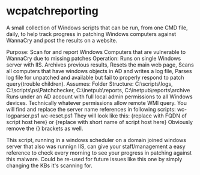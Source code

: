# wcpatchreporting
A small collection of Windows scripts that can be run, from one CMD file, daily, to help track progress in patching Windows computers against WannaCry and post the results on a website. 

Purpose: Scan for and report Windows Computers that are vulnerable to WannaCry due to missing patches
Operation: Runs on single Windows server with IIS. Archives previous results, Resets the main web page, Scans all computers that have windows objects in AD and writes a log file, Parses log file for unpatched and available but fail to properly respond to patch query(trouble children).
Assumes:
Folder Structure: C:\scripts\logs, C:\scripts\ps\Patchchecker, C:\inetpub\reports, C:\inetpub\reports\archive
Runs under an AD account with full local admin permissions to all Windows devices. Technically whatever permissions allow remote WMI query.
You will find and replace the server name references in following scripts:
wc-logparser.ps1
wc-reset.ps1
They will look like this: {replace with FQDN of script host here} or {replace with short name of script host here}
Obviously remove the {} brackets as well.

This script, running in a windows scheduler on a domain joined windows server that also was runnign IIS, can give your staff/management a easy reference to check every morning to see your progress in patching against this malware. Could be re-used for future issues like this one by simply changing the KBs it's scanning for.
